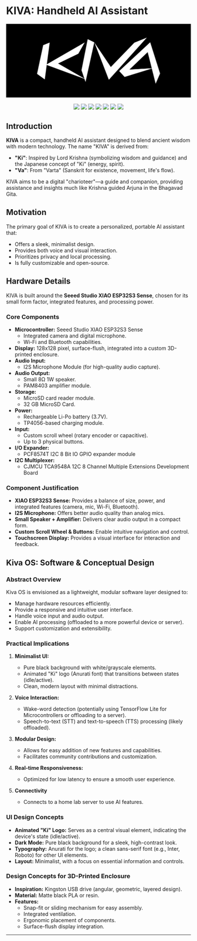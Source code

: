 # KIVA: Handheld AI Assistant

<p align="center">
    <img src="data/banner.png" />
</p>

<p align="center">
    <img src="https://img.shields.io/github/last-commit/Meshwa428/KIVA?style=flat-square" />
    <img src="https://img.shields.io/github/repo-size/Meshwa428/KIVA?style=flat-square" />
    <img src="https://img.shields.io/github/stars/Meshwa428/KIVA?style=flat-square" />
    <img src="https://img.shields.io/github/forks/Meshwa428/KIVA?style=flat-square" />
    <img src="https://img.shields.io/github/issues/Meshwa428/KIVA?style=flat-square" />
    <img src="https://img.shields.io/github/issues-pr/Meshwa428/KIVA?style=flat-square" />
    <img src="https://img.shields.io/github/license/Meshwa428/KIVA?style=flat-square" />
</p>

## Introduction

**KIVA** is a compact, handheld AI assistant designed to blend ancient wisdom with modern technology. The name "KIVA" is derived from:

- **"Ki"**: Inspired by Lord Krishna (symbolizing wisdom and guidance) and the Japanese concept of "Ki" (energy, spirit).
- **"Va"**: From "Varta" (Sanskrit for existence, movement, life's flow).

KIVA aims to be a digital "charioteer"—a guide and companion, providing assistance and insights much like Krishna guided Arjuna in the Bhagavad Gita.

## Motivation

The primary goal of KIVA is to create a personalized, portable AI assistant that:

- Offers a sleek, minimalist design.
- Provides both voice and visual interaction.
- Prioritizes privacy and local processing.
- Is fully customizable and open-source.

## Hardware Details

KIVA is built around the **Seeed Studio XIAO ESP32S3 Sense**, chosen for its small form factor, integrated features, and processing power.

### Core Components

- **Microcontroller:** Seeed Studio XIAO ESP32S3 Sense
  - Integrated camera and digital microphone.
  - Wi-Fi and Bluetooth capabilities.
- **Display:** 128x128 pixel, surface-flush, integrated into a custom 3D-printed enclosure.
- **Audio Input:**
  - I2S Microphone Module (for high-quality audio capture).
- **Audio Output:**
  - Small 8Ω 1W speaker.
  - PAM8403 amplifier module.
- **Storage:**
  - MicroSD card reader module.
  - 32 GB MicroSD Card.
- **Power:**
  - Rechargeable Li-Po battery (3.7V).
  - TP4056-based charging module.
- **Input:**
  - Custom scroll wheel (rotary encoder or capacitive).
  - Up to 3 physical buttons.
- **I/O Expander:**
  - PCF8574T I2C 8 Bit IO GPIO expander module
- **I2C Multiplexer:**
  - CJMCU TCA9548A 12C 8 Channel Multiple Extensions Development Board

### Component Justification

- **XIAO ESP32S3 Sense:** Provides a balance of size, power, and integrated features (camera, mic, Wi-Fi, Bluetooth).
- **I2S Microphone:** Offers better audio quality than analog mics.
- **Small Speaker + Amplifier:** Delivers clear audio output in a compact form.
- **Custom Scroll Wheel & Buttons:** Enable intuitive navigation and control.
- **Touchscreen Display:** Provides a visual interface for interaction and feedback.

## Kiva OS: Software & Conceptual Design

### Abstract Overview

Kiva OS is envisioned as a lightweight, modular software layer designed to:

- Manage hardware resources efficiently.
- Provide a responsive and intuitive user interface.
- Handle voice input and audio output.
- Enable AI processing (offloaded to a more powerful device or server).
- Support customization and extensibility.

### Practical Implications

1. **Minimalist UI:**

    - Pure black background with white/grayscale elements.
    - Animated "Ki" logo (Anurati font) that transitions between states (idle/active).
    - Clean, modern layout with minimal distractions.

2. **Voice Interaction:**

    - Wake-word detection (potentially using TensorFlow Lite for Microcontrollers or offloading to a server).
    - Speech-to-text (STT) and text-to-speech (TTS) processing (likely offloaded).

3. **Modular Design:**

    - Allows for easy addition of new features and capabilities.
    - Facilitates community contributions and customization.

4. **Real-time Responsiveness:**

    - Optimized for low latency to ensure a smooth user experience.

5. **Connectivity**
    - Connects to a home lab server to use AI features.

### UI Design Concepts

- **Animated "Ki" Logo:** Serves as a central visual element, indicating the device's state (idle/active).
- **Dark Mode:** Pure black background for a sleek, high-contrast look.
- **Typography:** Anurati for the logo; a clean sans-serif font (e.g., Inter, Roboto) for other UI elements.
- **Layout:** Minimalist, with a focus on essential information and controls.

### Design Concepts for 3D-Printed Enclosure

- **Inspiration:** Kingston USB drive (angular, geometric, layered design).
- **Material:** Matte black PLA or resin.
- **Features:**
  - Snap-fit or sliding mechanism for easy assembly.
  - Integrated ventilation.
  - Ergonomic placement of components.
  - Surface-flush display integration.

---
